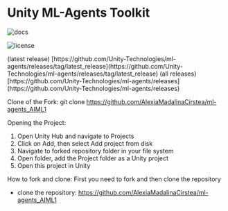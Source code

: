 # Unity ML-Agents Toolkit

<p>
  <a href="https://github.com/Unity-Technologies/ml-agents/tree/release_21_docs/docs/" style="text-decoration:none;">
    <img src="https://img.shields.io/badge/docs-reference-blue.svg" alt="docs"/>
  </a>
  <p></p>
  <a href="https://github.com/Unity-Technologies/ml-agents/releases" style="text-decoration:none;">
    <img src="https://img.shields.io/badge/license-Apache--2.0-green.svg" alt="license"/>
  </a>
</p>
(latest release) [https://github.com/Unity-Technologies/ml-agents/releases/tag/latest_release](https://github.com/Unity-Technologies/ml-agents/releases/tag/latest_release) (all releases) [https://github.com/Unity-Technologies/ml-agents/releases](https://github.com/Unity-Technologies/ml-agents/releases)


Clone of the Fork:
git clone https://github.com/AlexiaMadalinaCirstea/ml-agents_AIML1

Opening the Project:
1. Open Unity Hub and navigate to Projects
2. Click on Add, then select Add project from disk
3. Navigate to forked repository folder in your file system
4. Open folder, add the Project folder as a Unity project
5. Open this project in Unity

How to fork and clone:
First you need to fork and then clone the repository
  * clone the repository: https://github.com/AlexiaMadalinaCirstea/ml-agents_AIML1

